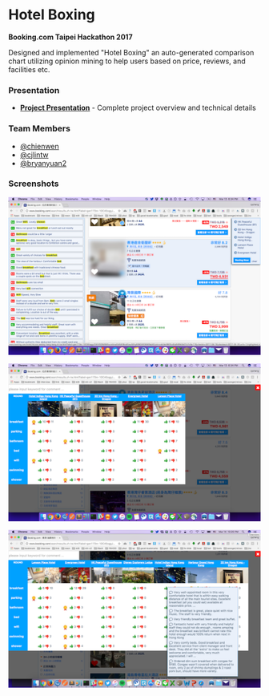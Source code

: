 # Hotel Boxing

**Booking.com Taipei Hackathon 2017**

Designed and implemented "Hotel Boxing" an auto-generated comparison chart utilizing opinion mining to help users based on price, reviews, and facilities etc.

### Presentation
- **[Project Presentation](https://speakerdeck.com/bryanyuan2/hotel-boxing-booking-dot-com-taipei-hackathon-2017)** - Complete project overview and technical details

### Team Members
- [@chienwen](https://github.com/chienwen)
- [@cjlintw](https://github.com/cjlintw)
- [@bryanyuan2](https://github.com/bryanyuan2)

### Screenshots

![demo screenshot 1](https://github.com/bryanyuan2/booking-com-hackathon/blob/master/screenshots/listing.png?raw=true)

![demo screenshot 2](https://github.com/bryanyuan2/booking-com-hackathon/blob/master/screenshots/pktable-1.png?raw=true)

![demo screenshot 3](https://github.com/bryanyuan2/booking-com-hackathon/blob/master/screenshots/pktable-2.png?raw=true)
